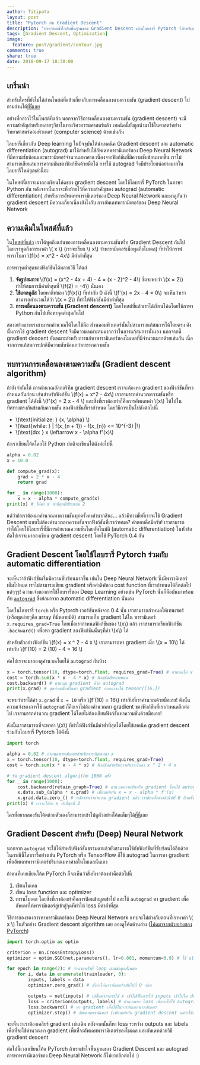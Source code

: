 ```yaml
---
author: Titipata
layout: post
title: "Pytorch กับ Gradient Descent"
description: "ทำความเข้าใจกับพื้นฐานของ Gradient Descent ผ่านไลบรารี่ Pytorch (สำหรับผู้ที่เริ่มศึกษา Deep Learning)"
tags: [Gradient Descent, Optimization]
image:
  feature: post/gradient/contour.jpg
comments: true
share: true
date: 2018-09-17 18:30:00
---
```


## เกริ่นนำ

สำหรับใครที่ยังไม่ได้อ่านโพสต์ที่แล้วเกี่ยวกับการเคลื่อนลงตามความชัน (gradient descent) ไปตามอ่านได่้[ที่นี่เลย](https://tupleblog.github.io/gradient-descent-part1/)

อย่างที่กล่าวไว้ในโพสต์ที่แล้ว นอกจากวิธีการเคลื่อนลงตามความชัน (gradient descent) 
จะมีความสำคัญสำหรับหลายๆวิชาในทางวิศวกรรมศาสตร์แล้ว 
เทคนิคนี้ยังถูกนำมาใช้ในศาสตร์อย่างวิทยาศาสตร์คอมพิวเตอร์ (computer science) ด้วยเช่นกัน 

ไลบรารี่เกี่ยวกับ Deep learning ในปัจจุบันได้นำเทคนิค Gradient descent และ automatic differentiation (autograd) 
มาใช้สำหรับใช้อัพเดทพารามิเตอร์ของ Deep Neural Network ที่มีความซับซ้อนและพารามิเตอร์จำนวนมหาศาล 
เนื่องจากฟังก์ชันที่มีความซับซ้อนมากขึ้น เราไม่สามารถเขียนสมการความชันของฟังก์ชันด้วยมือได้ การใช้ autograd 
จึงมีประโยชน์อย่างมากในไลบรารี่ใหม่ๆเหล่านี้ฮะ

ในโพสต์นี้เราจะมาลองเขียนโค้ดของ gradient descent โดยใช้ไลบรารี่ PyTorch ในภาษา Python กัน 
หลังจากนั้นเราจะทิ้งท้ายไว้ที่ความสำคัญของ autograd (automatic differentiation) 
สำหรับการอัพเดทพารามิเตอร์ของ Deep Neural Network และมาดูกันว่า gradient descent มีความเกี่ยวเนื่องยังไงกับ
การอัพเดทพารามิเตอร์ของ Deep Neural Network


## ความเดิมในโพสต์ที่แล้ว

ใน[โพสต์ที่แล้ว](https://tupleblog.github.io/gradient-descent-part1/) 
เราได้พูดถึงแก่นของการเคลื่อนลงตามความชันหรือ Gradient Descent กันไป
โดยเราพูดถึงการหาค่า \\( x \\) (เราจะเรียก \\( x\\) ว่าพารามิเตอร์เมื่อพูดถึงโมเดล) 
ที่ทำให้กราฟพาราโบลา \\(f(x) = x^2 - 4x\\) มีค่าต่ำที่สุด 

การหาจุดค่ำสุดของฟังก์ชันได้หลายวิธี ได้แก่

1. **จัดรูปสมการ** \\(f(x) = (x^2 - 4x + 4) - 4 = (x - 2)^2 - 4\\) ซึ่งจะพบว่า \\(x = 2\\) ทำให้สมการมีค่าต่ำสุดที่ \\(f(2) = -4\\) นั่นเอง 
2. **ใช้แคลคูลัส** โดยหาดิฟของ \\(f(x)\\) ที่เท่ากับ 0 ดังนี้ \\(f'(x) = 2x - 4 = 0\\) จะเห็นว่าเราสามารถคำนวณได้ว่า \\(x = 2\\) ที่ทำให้ฟังก์ชันมีค่าต่ำที่สุด
3. **การเคลื่อนลงตามความชัน (Gradient descent)** โดยโพสต์ที่แล้วเราได้เขียนโค้ดโดยใช้ภาษา Python กันไปเพื่อหาจุดต่ำสุดกันไป 

สองอย่างแรกเราสามารถคำนวณได้โดยใช้มือ ส่วนคอมพิวเตอร์นั้นไม่สามารถแก้สมการได้โดยตรง 
ดังนั้นการใช้ gradient descent จึงมีความเหมาะสมมากกว่าในการแก้สมการนั่นเอง นอกจากนี้ gradient descent 
ยังเหมาะสำหรับการแก้หาพารามิเตอร์ของโมเดลที่มีจำนวนมากด้วยเช่นกัน เนื่อจากการแก้สมการปกติมีความซับซ้อนกว่าการหาความชัน


## ทบทวนการเคลื่อนลงตามความชัน (Gradient descent algorithm)

ถ้ายังจำกันได้ การคำนวณอัลกอริทึม gradient descent เราจะต้องหา gradient ของฟังก์ชันที่เรากำหนดกันก่อน เช่นสำหรับฟังก์ชัน \\(f(x) = x^2 - 4x\\) 
เราสามารถคำนวณ​ความชันหรือ gradient ได้ดังนี้ \\(f'(x) = 2 x - 4 \\) และสิ่งที่เราต้องทำก็คือการอัพเดทค่า \\(x\\) ให้ไปในทิศทางตรงกันข้ามกับความชัน
ของฟังก์ชันที่เรากำหนด โดยวิธีการเป็นไปดังต่อไปนี้

- \\(\text{initialize: } \{x, \alpha\} \\) 
- \\(\text{while: } \| f(x_{n + 1}) - f(x_{n}) <= 10^{-3} \|\\)
- \\(\text{do: } x \leftarrow x - \alpha f'(x)\\)

ถ้าเราเขียนโค้ดโดยใช้ Python ปกติจะเขียนได้ดังต่อไปนี้

```py
alpha = 0.02
x = 10.0

def compute_grad(x):
    grad = 2 * x - 4
    return grad

for _ in range(1000):
    x = x - alpha * compute_grad(x)
print(x) # ได้ค่า x ต่ำที่สุดที่ประมาณ​ 2
```


แต่ว่าถ้าเราต้องมาคำนวณหาความชันทุกครั้งคงลำบากสินะ... 
แล้วมีทางมั้ยที่เราจะใช้ Gradient Descent แบบไม่ต้องคำนวณหาความชันจากฟังก์ชันที่เรากำหนด? 
คำตอบคือมีครับ! เราสามารถทำได้โดยใช้ไลบรารี่ที่มีการคำนวณความชันโดยอัตโนมัติ (automatic differentiation)
ในหัวข้อถัดไปเราจะมาลองเขียน gradient descent โดยใช้ PyTorch 0.4 กัน


## Gradient Descent โดยใช้ไลบรารี่ Pytorch ร่วมกับ automatic differentiation

จะเห็นว่าถ้าฟังก์ชันเริ่มมีความซับซ้อนมากขึ้น เช่นใน Deep Neural Network ซึ่งมีพารามิเตอร์เต็มไปหมด เราไม่สามารถเขียน gradient หรือค่าดิฟของ 
cost function ที่เรากำหนดได้อีกต่อไป แต่ๆๆๆ! ความเจ๋งของการใช้ไลบรารี่ของ Deep Learning อย่างเช่น PyTorch 
นั่นก็คือมันมาพร้อมกับ [`autograd`](https://pytorch.org/tutorials/beginner/blitz/autograd_tutorial.html) 
ซึ่งย่อมาจาก automatic differentiation นั่นเอง

โดยในไลบรารี่ `torch` หรือ Pytorch เวอร์ชันหลังจาก 0.4 นั้น เราสามารถกำหนดให้เทนเซอร์ (หรือพูดง่ายๆคือ array ที่มีหลายมิติ) สามารถเก็บ gradient ได้ใน
พารามิเตอร์ `x.requires_grad=True` โดยเมื่อเรากำหนดฟังก์ชันของ \\(x\\) แล้ว เราสามารถเรียกฟังก์ชัน `.backward()` เพื่อหา gradient ของฟังก์ชันนั้นๆที่ค่า \\(x\\) ได้

สำหรับตัวอย่างฟังก์ชัน \\(f(x) = x ^ 2 - 4 x \\) เราสามารถหา gradient เมื่อ \\(x = 10\\) ได้เท่ากับ \\(f'(10) = 2 (10) - 4 = 16 \\)

ต่อไปเราจะมาลองดูคำนวณโดยใช้ `autograd` กันบ้าง

```py
x = torch.tensor(10, dtype=torch.float, requires_grad=True) # กำหนดให้ x มี gradient โดยให้ requires_grad=True
cost = torch.sum(x * x - 4 * x) # ฟังก์ชันที่เรากำหนด
cost.backward() # คำนวณ gradient ด้วย autograd
print(x.grad) # สุดท้ายเมื่อปริ้นค่า gradient ออกมาจะได้ tensor([16.]) 
```

จะพบว่าเราได้ค่า `x.grad` ที่ `x = 10` หรือ \\(f'(10) = 16\\) เท่ากับที่เราคำนวณด้วยมือเลย! 
ดังนั้นความเจ๋งของการใช้ `autograd` ก็คือเราไม่ต้องคำนวณหา gradient ของฟังก์ชันที่เรากำหนดอีกต่อไป 
เราสามารถคำนวณ gradient ได้โดยไม่ต้องเขียนฟังก์ชันหาความชันด้วยมือเลย!


ดังนั้นเราสามารถที่จะหาค่า \\(x\\) ที่ทำให้ฟังก์ชันมีค่าต่ำที่สุดได้โดยใช้เทคนิค gradient descent ร่วมกับไลบรารี่ Pytorch ได้ดังนี้


```py
import torch

alpha = 0.02 # กำหนดพารามิเตอร์สำหรับการอัพเดทค่า x
x = torch.tensor(10, dtype=torch.float, requires_grad=True)  
cost = torch.sum(x * x - 4 * x) # ฟังก์ชันสำหรับกราฟพาราโบลา x ^ 2 + 4 x 

# รัน gradient descent algorithm 1000 ครั้ง
for _ in range(1000):
    cost.backward(retain_graph=True) # คำนวณความชันหรือ gradient โดยใช้ autograd ``.backward()``
    x.data.sub_(alpha * x.grad) # เทียบเท่ากับ x = x - alpha * f'(x)
    x.grad.data.zero_() # หลังจากเราคำนวณ gradient แล้ว เราต้องตั้งค่ากลับไปที่ 0 อีกครั้งหนึ่งเพื่อคำนวณใหม่
print(x) # เราจะได้ค่า x ต่ำที่สุดที่ 2
```

ใครที่อยากลองรันโค้ดด้วยตัวเองก็สามารถเข้าไปดูตัวอย่างโค้ดเต็มๆได้[ที่นี่](https://github.com/tupleblog/tuple_code/blob/master/pytorch_gradient_descent/pytorch_gradient_descent.ipynb)เลย

## Gradient Descent สำหรับ (Deep) Neural Network

นอกจาก `autograd` จะใช้ได้สำหรับฟังก์ชันธรรมดาแล้วยังสามารถใช้กับฟังก์ชันที่ซับซ้อนได้อีกด้วย ในกรณีนี้ไลบรารี่อย่างเช่น PyTorch หรือ TensorFlow 
ก็ใช้ autograd ในการหา gradient เพื่ออัพเดทพารามิเตอร์ปริมาณมหาศาลในโมเดลนั่นเอง

ถ้าคนที่เคยเขียนโค้ด PyTorch ก็จะเห็นว่าสิ่งที่เราต้องทำคือต่อไปนี้
1. เขียนโมเดล
2. เขียน loss function และ optimizer 
3. เทรนโมเดล โดยสิ่งที่เราต้องทำคือการป้อนข้อมูลเข้าไป และใช้ `autograd` หา gradient เพื่ออัพเดทให้พารามิเตอร์ลู่เข้าสู่จุดที่ทำให้ loss มีค่าต่ำที่สุด

วิธีการของของการหาพารามิเตอร์ของ Deep Neural Network แทบจะไม่ต่างกับตอนที่เราหาค่า \\( x \\) ในตัวอย่าง Gradient descent algorithm เลย
ลองดูโค้ดด้านล่าง ([โค้ดมาจากตัวอย่างของ PyTorch](https://pytorch.org/tutorials/beginner/blitz/cifar10_tutorial.html))

```py
import torch.optim as optim

criterion = nn.CrossEntropyLoss()
optimizer = optim.SGD(net.parameters(), lr=0.001, momentum=0.9) # ใช้ stochastic gradient descent ซึ่งมี learning rate = 0.001, momentum = 0.9

for epoch in range(2): # จำนวนครั้งที่ loop ผ่านข้อมูลทั้งหมด
    for i, data in enumerate(trainloader, 0):
        inputs, labels = data
        optimizer.zero_grad() # ตั้งค่าให้พารามิเตอร์กลับไปที่ 0 ก่อน

        outputs = net(inputs) # เปลี่ยนจากการใส่ x เข้าไปเป็นการใส่ inputs เข้าไปใน deep neural network แทนและคำนวณ outputs
        loss = criterion(outputs, labels) # คำนวณหา loss เพื่อจะได้ใช้ autograd หา gradient 
        loss.backward() # หา gradient เพื่อใช้ในการอัพเดทพารามิเตอร์
        optimizer.step() # อัพเดทพารามิเตอร์ (เทียบเท่ากับ gradient descent แต่ว่าใช้คำสั่งจาก optim แทน, x = x - alpha * x.grad)
```

จะเห็นว่าเราต้องเคลียร์ gradient เช่นเดิม หลังจากนั้นก็หา loss ระหว่าง outputs และ labels เพื่อที่จะใช้คำนวณหา gradient 
เพื่อที่จะอัพเดทพารามิเตอร์ของโมเดล และอัพเดทด้วยวิธี gradient descent

ต่อไปนี้เวลาเขียนโค้ด PyTorch ถ้าเราเข้าใจพื้นฐานของ Gradient Descent และ autograd 
การหาพารามิเตอร์ของ Deep Neural Network ก็ไม่ยากอีกต่อไป :)